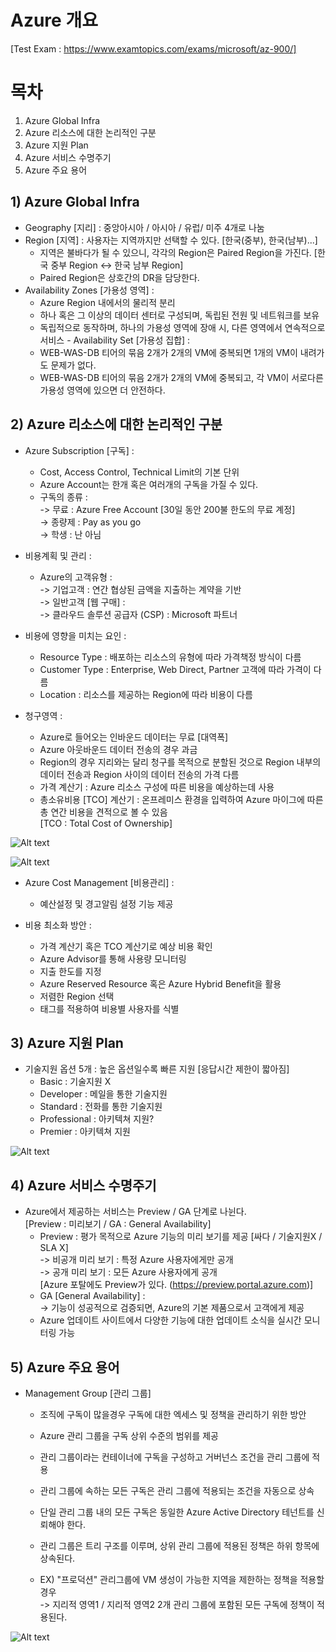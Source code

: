# Azure 개요
[Test Exam : https://www.examtopics.com/exams/microsoft/az-900/]

# 목차
1) Azure Global Infra
2) Azure 리소스에 대한 논리적인 구분
3) Azure 지원 Plan
4) Azure 서비스 수명주기
5) Azure 주요 용어


## 1) Azure Global Infra
    
   - Geography [지리] : 중앙아시아 / 아시아 / 유럽/ 미주 4개로 나눔
   - Region [지역] : 사용자는 지역까지만 선택할 수 있다. [한국(중부), 한국(남부)...]
      * 지역은 불바다가 될 수 있으니, 각각의 Region은 Paired Region을 가진다.
        [한국 중부 Region <-> 한국 남부 Region]
      * Paired Region은 상호간의 DR을 담당한다.
   - Availability Zones [가용성 영역] : 
      * Azure Region 내에서의 물리적 분리
      * 하나 혹은 그 이상의 데이터 센터로 구성되며, 독립된 전원 및 네트워크를 보유
      * 독립적으로 동작하며, 하나의 가용성 영역에 장애 시, 다른 영역에서 연속적으로 서비스
    - Availability Set [가용성 집합] : 
      * WEB-WAS-DB 티어의 묶음 2개가 2개의 VM에 중복되면 1개의 VM이 내려가도 문제가 없다.
      * WEB-WAS-DB 티어의 묶음 2개가 2개의 VM에 중복되고, 각 VM이 서로다른 가용성 영역에 있으면 더 안전하다.


## 2) Azure 리소스에 대한 논리적인 구분
    
   * Azure Subscription [구독] : 
      * Cost, Access Control, Technical Limit의 기본 단위  
      * Azure Account는 한개 혹은 여러개의 구독을 가질 수 있다.  
      * 구독의 종류 :  
         -> 무료 : Azure Free Account [30일 동안 200불 한도의 무료 계정]  
         -> 종량제 : Pay as you go  
         -> 학생 : 난 아님  
      
   * 비용계획 및 관리 : 
      * Azure의 고객유형 :   
         -> 기업고객 : 연간 협상된 금액을 지출하는 계약을 기반  
         -> 일반고객 [웹 구매] :   
         -> 클라우드 솔루션 공급자 (CSP) : Microsoft 파트너  
         
   * 비용에 영향을 미치는 요인 :  
      * Resource Type : 배포하는 리소스의 유형에 따라 가격책정 방식이 다름  
      * Customer Type : Enterprise, Web Direct, Partner 고객에 따라 가격이 다름  
      * Location : 리소스를 제공하는 Region에 따라 비용이 다름  
      
   * 청구영역 : 
      * Azure로 들어오는 인바운드 데이터는 무료 [대역폭]  
      * Azure 아웃바운드 데이터 전송의 경우 과금  
      * Region의 경우 지리와는 달리 청구를 목적으로 분할된 것으로 Region 내부의 데이터 전송과 Region 사이의 데이터 전송의 가격 다름  
      * 가격 계산기 : Azure 리소스 구성에 따른 비용을 예상하는데 사용  
      * 총소유비용 [TCO] 계산기 : 온프레미스 환경을 입력하여 Azure 마이그에 따른 총 연간 비용을 견적으로 볼 수 있음  
        [TCO : Total Cost of Ownership]  

![Alt text](capture/AzurePriceCalculator.PNG "가격 계산기") 

![Alt text](capture/AzureTotalCost.PNG "TCO") 

    
   * Azure Cost Management [비용관리] : 
      * 예산설정 및 경고알림 설정 기능 제공  
      
   * 비용 최소화 방안 : 
      * 가격 계산기 혹은 TCO 계산기로 예상 비용 확인  
      * Azure Advisor를 통해 사용량 모니터링  
      * 지출 한도를 지정  
      * Azure Reserved Resource 혹은 Azure Hybrid Benefit을 활용  
      * 저렴한 Region 선택  
      * 태그를 적용하여 비용별 사용자를 식별   
      

## 3) Azure 지원 Plan
    
   * 기술지원 옵션 5개 : 높은 옵션일수록 빠른 지원 [응답시간 제한이 짧아짐] 
      * Basic : 기술지원 X
      * Developer : 메일을 통한 기술지원
      * Standard : 전화를 통한 기술지원
      * Professional : 아키텍쳐 지원?
      * Premier : 아키텍쳐 지원
   
![Alt text](capture/AzureSupportPlan.png "Support Plan 비교")       
       
       
## 4) Azure 서비스 수명주기
      
   * Azure에서 제공하는 서비스는 Preview / GA 단계로 나뉜다.  
     [Preview : 미리보기 / GA : General Availability]  
      * Preview : 평가 목적으로 Azure 기능의 미리 보기를 제공 [싸다 / 기술지원X / SLA X]  
         -> 비공개 미리 보기 : 특정 Azure 사용자에게만 공개   
         -> 공개 미리 보기 : 모든 Azure 사용자에게 공개  
         [Azure 포탈에도 Preview가 있다. (https://preview.portal.azure.com)]  
      * GA [General Availability] :   
         -> 기능이 성공적으로 검증되면, Azure의 기본 제품으로서 고객에게 제공  
      * Azure 업데이트 사이트에서 다양한 기능에 대한 업데이트 소식을 실시간 모니터링 가능  
      
      
## 5) Azure 주요 용어
      
   * Management Group [관리 그룹]  
      * 조직에 구독이 많을경우 구독에 대한 엑세스 및 정책을 관리하기 위한 방안  
      * Azure 관리 그룹을 구독 상위 수준의 범위를 제공  
      * 관리 그룹이라는 컨테이너에 구독을 구성하고 거버넌스 조건을 관리 그룹에 적용  
      * 관리 그룹에 속하는 모든 구독은 관리 그룹에 적용되는 조건을 자동으로 상속  
      * 단일 관리 그룹 내의 모든 구독은 동일한 Azure Active Directory 테넌트를 신뢰해야 한다.  
      * 관리 그룹은 트리 구조를 이루며, 상위 관리 그룹에 적용된 정책은 하위 항목에 상속된다.  

      * EX) "프로덕션" 관리그룹에 VM 생성이 가능한 지역을 제한하는 정책을 적용할 경우  
         -> 지리적 영역1 / 지리적 영역2 2개 관리 그룹에 포함된 모든 구독에 정책이 적용된다.  
         
![Alt text](capture/AzureManagementGroup.PNG "관리그룹 계층구조")   
 
